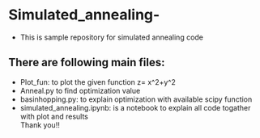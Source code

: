 # Simulated_annealing-
* This is sample repository for simulated annealing code
## There are following main files:
* Plot_fun: to plot the given function z= x^2+y^2
* Anneal.py to find optimization value
* basinhopping.py: to explain optimization with available scipy function
* simulated_annealing.ipynb: is a notebook to explain all code togather with plot and results\
Thank you!!
